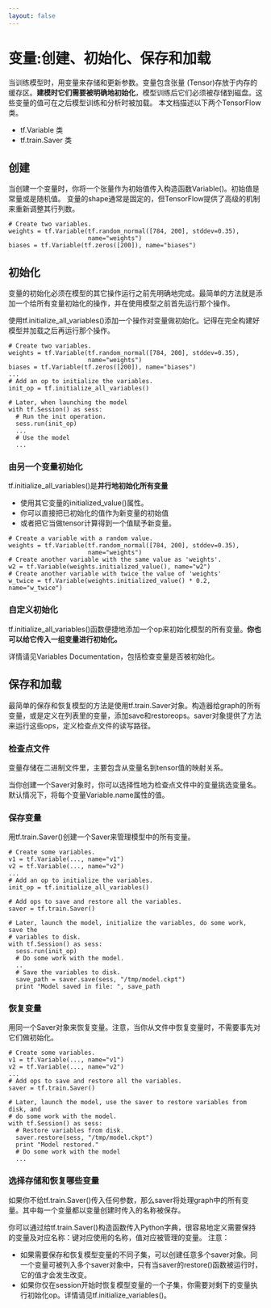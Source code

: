 ```yaml
---
layout: false
---
```


# 变量:创建、初始化、保存和加载
当训练模型时，用变量来存储和更新参数。变量包含张量 (Tensor)存放于内存的缓存区。**建模时它们需要被明确地初始化**，模型训练后它们必须被存储到磁盘。这些变量的值可在之后模型训练和分析时被加载。
本文档描述以下两个TensorFlow类。
- tf.Variable 类
- tf.train.Saver 类

## 创建
当创建一个变量时，你将一个张量作为初始值传入构造函数Variable()。初始值是常量或是随机值。
变量的shape通常是固定的，但TensorFlow提供了高级的机制来重新调整其行列数。

```
# Create two variables.
weights = tf.Variable(tf.random_normal([784, 200], stddev=0.35),
                      name="weights")
biases = tf.Variable(tf.zeros([200]), name="biases")
```
## 初始化
变量的初始化必须在模型的其它操作运行之前先明确地完成。最简单的方法就是添加一个给所有变量初始化的操作，并在使用模型之前首先运行那个操作。

使用tf.initialize_all_variables()添加一个操作对变量做初始化。记得在完全构建好模型并加载之后再运行那个操作。

```
# Create two variables.
weights = tf.Variable(tf.random_normal([784, 200], stddev=0.35),
                      name="weights")
biases = tf.Variable(tf.zeros([200]), name="biases")
...
# Add an op to initialize the variables.
init_op = tf.initialize_all_variables()

# Later, when launching the model
with tf.Session() as sess:
  # Run the init operation.
  sess.run(init_op)
  ...
  # Use the model
  ...
```
### 由另一个变量初始化
tf.initialize_all_variables()是**并行地初始化所有变量**

- 使用其它变量的initialized_value()属性。
- 你可以直接把已初始化的值作为新变量的初始值
- 或者把它当做tensor计算得到一个值赋予新变量。

```
# Create a variable with a random value.
weights = tf.Variable(tf.random_normal([784, 200], stddev=0.35),
                      name="weights")
# Create another variable with the same value as 'weights'.
w2 = tf.Variable(weights.initialized_value(), name="w2")
# Create another variable with twice the value of 'weights'
w_twice = tf.Variable(weights.initialized_value() * 0.2, name="w_twice")
```
### 自定义初始化
tf.initialize_all_variables()函数便捷地添加一个op来初始化模型的所有变量。**你也可以给它传入一组变量进行初始化。**

详情请见Variables Documentation，包括检查变量是否被初始化。

## 保存和加载
最简单的保存和恢复模型的方法是使用tf.train.Saver对象。构造器给graph的所有变量，或是定义在列表里的变量，添加save和restoreops。saver对象提供了方法来运行这些ops，定义检查点文件的读写路径。
### 检查点文件
变量存储在二进制文件里，主要包含从变量名到tensor值的映射关系。

当你创建一个Saver对象时，你可以选择性地为检查点文件中的变量挑选变量名。默认情况下，将每个变量Variable.name属性的值。
### 保存变量
用tf.train.Saver()创建一个Saver来管理模型中的所有变量。

```
# Create some variables.
v1 = tf.Variable(..., name="v1")
v2 = tf.Variable(..., name="v2")
...
# Add an op to initialize the variables.
init_op = tf.initialize_all_variables()

# Add ops to save and restore all the variables.
saver = tf.train.Saver()

# Later, launch the model, initialize the variables, do some work, save the
# variables to disk.
with tf.Session() as sess:
  sess.run(init_op)
  # Do some work with the model.
  ..
  # Save the variables to disk.
  save_path = saver.save(sess, "/tmp/model.ckpt")
  print "Model saved in file: ", save_path
```
### 恢复变量
用同一个Saver对象来恢复变量。注意，当你从文件中恢复变量时，不需要事先对它们做初始化。

```
# Create some variables.
v1 = tf.Variable(..., name="v1")
v2 = tf.Variable(..., name="v2")
...
# Add ops to save and restore all the variables.
saver = tf.train.Saver()

# Later, launch the model, use the saver to restore variables from disk, and
# do some work with the model.
with tf.Session() as sess:
  # Restore variables from disk.
  saver.restore(sess, "/tmp/model.ckpt")
  print "Model restored."
  # Do some work with the model
  ...
```
### 选择存储和恢复哪些变量
如果你不给tf.train.Saver()传入任何参数，那么saver将处理graph中的所有变量。其中每一个变量都以变量创建时传入的名称被保存。

你可以通过给tf.train.Saver()构造函数传入Python字典，很容易地定义需要保持的变量及对应名称：键对应使用的名称，值对应被管理的变量。
注意：

- 如果需要保存和恢复模型变量的不同子集，可以创建任意多个saver对象。同一个变量可被列入多个saver对象中，只有当saver的restore()函数被运行时，它的值才会发生改变。
- 如果你仅在session开始时恢复模型变量的一个子集，你需要对剩下的变量执行初始化op。详情请见tf.initialize_variables()。

